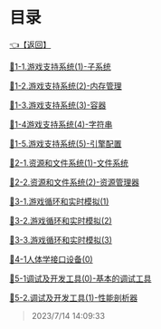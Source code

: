 # 目录  


[👈【返回】](/--目录--/游戏和渲染引擎架构/--目录--游戏和渲染引擎架构)  


[📜1-1.游戏支持系统(1)-子系统](/游戏和渲染引擎架构/低阶引擎系统/1-1.游戏支持系统(1)-子系统)  

[📜1-2.游戏支持系统(2)-内存管理](/游戏和渲染引擎架构/低阶引擎系统/1-2.游戏支持系统(2)-内存管理)  

[📜1-3.游戏支持系统(3)-容器](/游戏和渲染引擎架构/低阶引擎系统/1-3.游戏支持系统(3)-容器)  

[📜1-4游戏支持系统(4)-字符串](/游戏和渲染引擎架构/低阶引擎系统/1-4游戏支持系统(4)-字符串)  

[📜1-5.游戏支持系统(5)-引擎配置](/游戏和渲染引擎架构/低阶引擎系统/1-5.游戏支持系统(5)-引擎配置)  

[📜2-1.资源和文件系统(1)-文件系统](/游戏和渲染引擎架构/低阶引擎系统/2-1.资源和文件系统(1)-文件系统)  

[📜2-2.资源和文件系统(2)-资源管理器](/游戏和渲染引擎架构/低阶引擎系统/2-2.资源和文件系统(2)-资源管理器)  

[📜3-1.游戏循环和实时模拟(1)](/游戏和渲染引擎架构/低阶引擎系统/3-1.游戏循环和实时模拟(1))  

[📜3-2.游戏循环和实时模拟(2)](/游戏和渲染引擎架构/低阶引擎系统/3-2.游戏循环和实时模拟(2))  

[📜3-3.游戏循环和实时模拟(3)](/游戏和渲染引擎架构/低阶引擎系统/3-3.游戏循环和实时模拟(3))  

[📜4-1人体学接口设备(0)](/游戏和渲染引擎架构/低阶引擎系统/4-1人体学接口设备(0))  

[📜5-1调试及开发工具(0)-基本的调试工具](/游戏和渲染引擎架构/低阶引擎系统/5-1调试及开发工具(0)-基本的调试工具)  

[📜5-2.调试及开发工具(1)-性能剖析器](/游戏和渲染引擎架构/低阶引擎系统/5-2.调试及开发工具(1)-性能剖析器)  







> 2023/7/14 14:09:33
